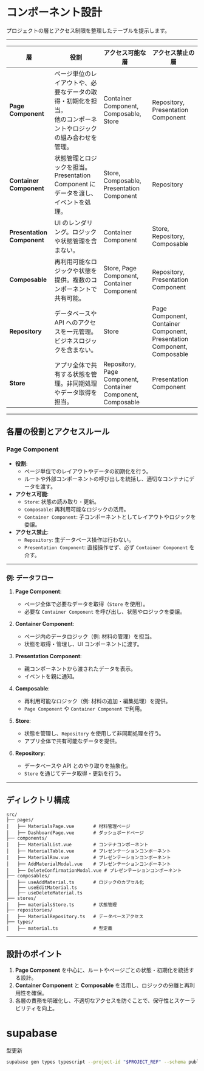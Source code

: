 # コンポーネント設計

プロジェクトの層とアクセス制限を整理したテーブルを提示します。

---

| **層**                     | **役割**                                                                                                         | **アクセス可能な層**                                        | **アクセス禁止の層**                                                    |
| -------------------------- | ---------------------------------------------------------------------------------------------------------------- | ----------------------------------------------------------- | ----------------------------------------------------------------------- |
| **Page Component**         | ページ単位のレイアウトや、必要なデータの取得・初期化を担当。<br>他のコンポーネントやロジックの組み合わせを管理。 | Container Component, Composable, Store                      | Repository, Presentation Component                                      |
| **Container Component**    | 状態管理とロジックを担当。Presentation Component にデータを渡し、イベントを処理。                                | Store, Composable, Presentation Component                   | Repository                                                              |
| **Presentation Component** | UI のレンダリング。ロジックや状態管理を含まない。                                                                | Container Component                                         | Store, Repository, Composable                                           |
| **Composable**             | 再利用可能なロジックや状態を提供。複数のコンポーネントで共有可能。                                               | Store, Page Component, Container Component                  | Repository, Presentation Component                                      |
| **Repository**             | データベースや API へのアクセスを一元管理。ビジネスロジックを含まない。                                          | Store                                                       | Page Component, Container Component, Presentation Component, Composable |
| **Store**                  | アプリ全体で共有する状態を管理。非同期処理やデータ取得を担当。                                                   | Repository, Page Component, Container Component, Composable | Presentation Component                                                  |

---

## **各層の役割とアクセスルール**

### **Page Component**

- **役割**:
  - ページ単位でのレイアウトやデータの初期化を行う。
  - ルートや外部コンポーネントの呼び出しを統括し、適切なコンテナにデータを渡す。
- **アクセス可能**:
  - `Store`: 状態の読み取り・更新。
  - `Composable`: 再利用可能なロジックの活用。
  - `Container Component`: 子コンポーネントとしてレイアウトやロジックを委譲。
- **アクセス禁止**:
  - `Repository`: 生データベース操作は行わない。
  - `Presentation Component`: 直接操作せず、必ず `Container Component` を介す。

---

### **例: データフロー**

1. **Page Component**:

   - ページ全体で必要なデータを取得（`Store` を使用）。
   - 必要な `Container Component` を呼び出し、状態やロジックを委譲。

2. **Container Component**:

   - ページ内のデータロジック（例: 材料の管理）を担当。
   - 状態を取得・管理し、UI コンポーネントに渡す。

3. **Presentation Component**:

   - 親コンポーネントから渡されたデータを表示。
   - イベントを親に通知。

4. **Composable**:

   - 再利用可能なロジック（例: 材料の追加・編集処理）を提供。
   - `Page Component` や `Container Component` で利用。

5. **Store**:

   - 状態を管理し、`Repository` を使用して非同期処理を行う。
   - アプリ全体で共有可能なデータを提供。

6. **Repository**:
   - データベースや API とのやり取りを抽象化。
   - `Store` を通じてデータ取得・更新を行う。

---

## **ディレクトリ構成**

```
src/
├── pages/
│   ├── MaterialsPage.vue       # 材料管理ページ
│   ├── DashboardPage.vue       # ダッシュボードページ
├── components/
│   ├── MaterialList.vue        # コンテナコンポーネント
│   ├── MaterialTable.vue       # プレゼンテーションコンポーネント
│   ├── MaterialRow.vue         # プレゼンテーションコンポーネント
│   ├── AddMaterialModal.vue    # プレゼンテーションコンポーネント
│   ├── DeleteConfirmationModal.vue # プレゼンテーションコンポーネント
├── composables/
│   ├── useAddMaterial.ts       # ロジックのカプセル化
│   ├── useEditMaterial.ts
│   ├── useDeleteMaterial.ts
├── stores/
│   ├── materialsStore.ts       # 状態管理
├── repositories/
│   ├── MaterialRepository.ts   # データベースアクセス
├── types/
│   ├── material.ts             # 型定義
```

---

## **設計のポイント**

1. **Page Component** を中心に、ルートやページごとの状態・初期化を統括する設計。
2. **Container Component** と **Composable** を活用し、ロジックの分離と再利用性を確保。
3. 各層の責務を明確化し、不適切なアクセスを防ぐことで、保守性とスケーラビリティを向上。

# supabase

型更新

```bash
supabase gen types typescript --project-id "$PROJECT_REF" --schema public > types/supabase-types.ts
```
